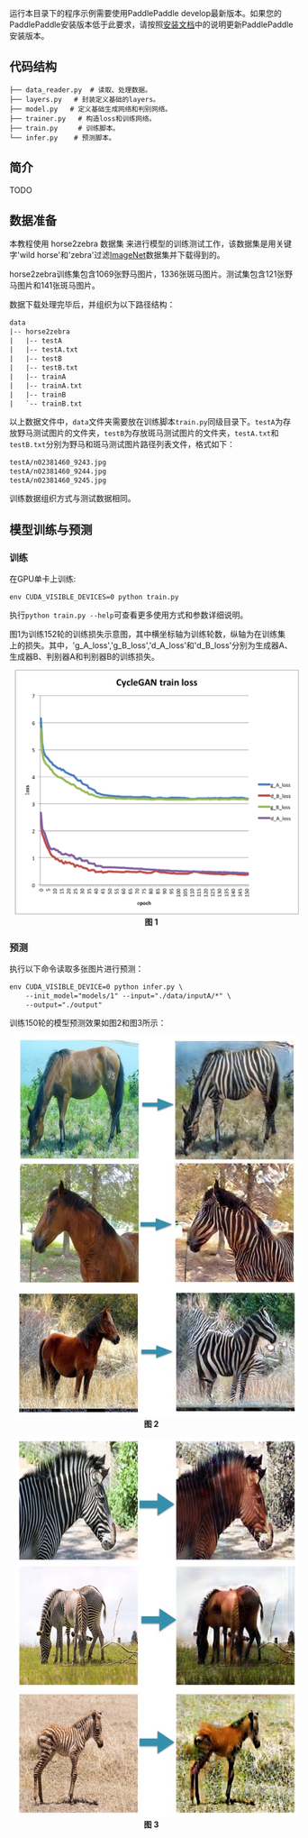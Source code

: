 ﻿

运行本目录下的程序示例需要使用PaddlePaddle develop最新版本。如果您的PaddlePaddle安装版本低于此要求，请按照[安装文档](http://www.paddlepaddle.org/docs/develop/documentation/zh/build_and_install/pip_install_cn.html)中的说明更新PaddlePaddle安装版本。

## 代码结构
```
├── data_reader.py  # 读取、处理数据。
├── layers.py   # 封装定义基础的layers。
├── model.py   # 定义基础生成网络和判别网络。
├── trainer.py   # 构造loss和训练网络。
├── train.py     # 训练脚本。
└── infer.py    # 预测脚本。
```

## 简介
TODO

## 数据准备

本教程使用 horse2zebra 数据集 来进行模型的训练测试工作，该数据集是用关键字'wild horse'和'zebra'过滤[ImageNet](http://www.image-net.org/)数据集并下载得到的。

horse2zebra训练集包含1069张野马图片，1336张斑马图片。测试集包含121张野马图片和141张斑马图片。

数据下载处理完毕后，并组织为以下路径结构：

```
data
|-- horse2zebra
|   |-- testA
|   |-- testA.txt
|   |-- testB
|   |-- testB.txt
|   |-- trainA
|   |-- trainA.txt
|   |-- trainB
|   `-- trainB.txt

```

以上数据文件中，`data`文件夹需要放在训练脚本`train.py`同级目录下。`testA`为存放野马测试图片的文件夹，`testB`为存放斑马测试图片的文件夹，`testA.txt`和`testB.txt`分别为野马和斑马测试图片路径列表文件，格式如下：

```
testA/n02381460_9243.jpg
testA/n02381460_9244.jpg
testA/n02381460_9245.jpg
```

训练数据组织方式与测试数据相同。


## 模型训练与预测

### 训练

在GPU单卡上训练:

```
env CUDA_VISIBLE_DEVICES=0 python train.py
```

执行`python train.py --help`可查看更多使用方式和参数详细说明。

图1为训练152轮的训练损失示意图，其中横坐标轴为训练轮数，纵轴为在训练集上的损失。其中，'g_A_loss','g_B_loss','d_A_loss'和'd_B_loss'分别为生成器A、生成器B、判别器A和判别器B的训练损失。

<p align="center">
<img src="images/cycleGAN_loss.png" width="620" hspace='10'/> <br/>
<strong>图 1</strong>
</p>


### 预测

执行以下命令读取多张图片进行预测：

```
env CUDA_VISIBLE_DEVICE=0 python infer.py \
    --init_model="models/1" --input="./data/inputA/*" \
    --output="./output"
```

训练150轮的模型预测效果如图2和图3所示：

<p align="center">
<img src="images/A2B.jpg" width="620" hspace='10'/> <br/>
<strong>图 2</strong>
</p>

<p align="center">
<img src="images/B2A.jpg" width="620" hspace='10'/> <br/>
<strong>图 3</strong>
</p>
